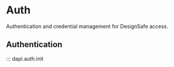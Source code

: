 # Auth

Authentication and credential management for DesignSafe access.

## Authentication

::: dapi.auth.init